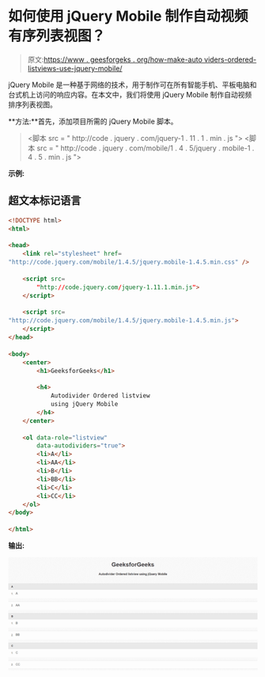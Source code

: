 # 如何使用 jQuery Mobile 制作自动视频有序列表视图？

> 原文:[https://www . geesforgeks . org/how-make-auto viders-ordered-listviews-use-jquery-mobile/](https://www.geeksforgeeks.org/how-to-make-autodividers-ordered-listviews-using-jquery-mobile/)

jQuery Mobile 是一种基于网络的技术，用于制作可在所有智能手机、平板电脑和台式机上访问的响应内容。在本文中，我们将使用 jQuery Mobile 制作自动视频排序列表视图。

**方法:**首先，添加项目所需的 jQuery Mobile 脚本。

> <link rel="”stylesheet”" href="”http://code.jquery.com/mobile/1.4.5/jquery.mobile-1.4.5.min.css”">
> <脚本 src = " http://code . jquery . com/jquery-1 . 11 . 1 . min . js "></脚本>
> <脚本 src = " http://code . jquery . com/mobile/1 . 4 . 5/jquery . mobile-1 . 4 . 5 . min . js "></脚本>

**示例:**

## 超文本标记语言

```html
<!DOCTYPE html>
<html>

<head>
    <link rel="stylesheet" href=
"http://code.jquery.com/mobile/1.4.5/jquery.mobile-1.4.5.min.css" />

    <script src=
        "http://code.jquery.com/jquery-1.11.1.min.js">
    </script>

    <script src=
"http://code.jquery.com/mobile/1.4.5/jquery.mobile-1.4.5.min.js">
    </script>
</head>

<body>
    <center>
        <h1>GeeksforGeeks</h1>

        <h4>
            Autodivider Ordered listview
            using jQuery Mobile
        </h4>
    </center>

    <ol data-role="listview" 
        data-autodividers="true">
        <li>A</li>
        <li>AA</li>
        <li>B</li>
        <li>BB</li>
        <li>C</li>
        <li>CC</li>
    </ol>
</body>

</html>
```

**输出:**

![](img/8af97de1859037350be990cd1474c8cf.png)